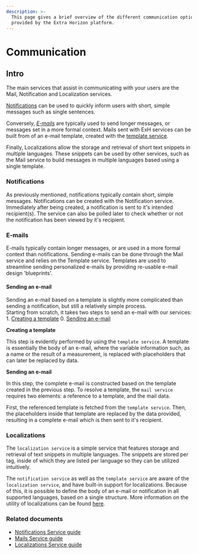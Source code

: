 ```yaml
---
description: >-
  This page gives a brief overview of the different communication options
  provided by the Extra Horizon platform.
---
```


# Communication

## Intro <a href="#markdown-header-introduction" id="markdown-header-introduction"></a>

The main services that assist in communicating with your users are the Mail, Notification and Localization services.

[Notifications](./#markdown-header-notifications) can be used to quickly inform users with short, simple messages such as single sentences.

Conversely, [_E-mails_](https://bitbucket.org/extrahorizon/exhz-user-guide/src/master/communicate.md#e-mails) are typically used to send longer messages, or messages set in a more formal context. Mails sent with ExH services can be built from of an e-mail template, created with the [template service](broken-reference).

Finally, Localizations allow the storage and retrieval of short text snippets in multiple languages. These snippets can be used by other services, such as the Mail service to build messages in multiple languages based using a single template.

### Notifications <a href="#markdown-header-notifications" id="markdown-header-notifications"></a>

As previously mentioned, notifications typically contain short, simple messages. Notifications can be created with the Notification service. Immediately after being created, a notification is sent to it's intended recipient(s). The service can also be polled later to check whether or not the notification has been viewed by it's recipient.

### E-mails <a href="#markdown-header-e-mails" id="markdown-header-e-mails"></a>

E-mails typically contain longer messages, or are used in a more formal context than notifications. Sending e-mails can be done through the Mail service and relies on the Template service. Templates are used to streamline sending personalized e-mails by providing re-usable e-mail design 'blueprints'.

#### Sending an e-mail <a href="#markdown-header-sending-an-e-mail" id="markdown-header-sending-an-e-mail"></a>

Sending an e-mail based on a template is slightly more complicated than sending a notification, but still a relatively simple process.\
Starting from scratch, it takes two steps to send an e-mail with our services: 1. [Creating a template](https://bitbucket.org/extrahorizon/exhz-user-guide/src/master/communicate.md#creating-a-template) 0. [Sending an e-mail](https://bitbucket.org/extrahorizon/exhz-user-guide/src/master/communicate.md#resolving-a-template)

**Creating a template**

This step is evidently performed by using the `template service`. A template is essentially the body of an e-mail, where the variable information such, as a name or the result of a measurement, is replaced with placeholders that can later be replaced by data.

**Sending an e-mail**

In this step, the complete e-mail is constructed based on the template created in the previous step. To resolve a template, the `mail service` requires two elements: a reference to a template, and the mail data.

First, the referenced template is fetched from the `template service`. Then, the placeholders inside that template are replaced by the data provided, resulting in a complete e-mail which is then sent to it's recipient.

### Localizations <a href="#markdown-header-localizations" id="markdown-header-localizations"></a>

The `localization service` is a simple service that features storage and retrieval of text snippets in multiple languages. The snippets are stored per tag, inside of which they are listed per language so they can be utilized intuitively.

The `notification service` as well as the `template service` are aware of the `localization service`, and have built-in support for localizations. Because of this, it is possible to define the body of an e-mail or notification in all supported languages, based on a single structure. More information on the utility of localizations can be found [here](https://bitbucket.org/extrahorizon/exhz-user-guide/src/master/communicate.md#localizations-2).

### Related documents <a href="#markdown-header-related-documents" id="markdown-header-related-documents"></a>

* [Notifications Service guide](https://developers.extrahorizon.io/services/?service=notifications-service\&redirectToVersion=1)
* [Mails Service guide](https://developers.extrahorizon.io/services/?service=mail-service\&redirectToVersion=1)
* [Localizations Service guide](https://developers.extrahorizon.io/services/?service=localizations-service\&redirectToVersion=1)
